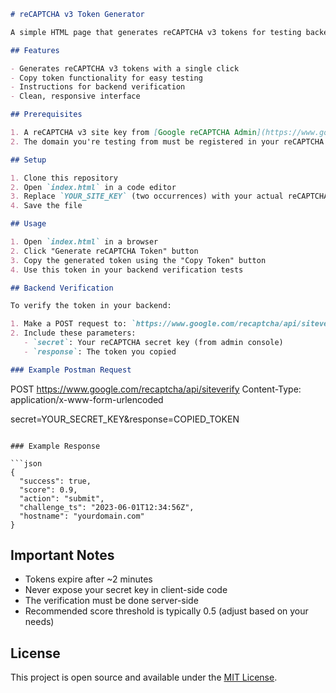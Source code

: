 ``` markdown
# reCAPTCHA v3 Token Generator

A simple HTML page that generates reCAPTCHA v3 tokens for testing backend verification with tools like Postman.

## Features

- Generates reCAPTCHA v3 tokens with a single click
- Copy token functionality for easy testing
- Instructions for backend verification
- Clean, responsive interface

## Prerequisites

1. A reCAPTCHA v3 site key from [Google reCAPTCHA Admin](https://www.google.com/recaptcha/admin/)
2. The domain you're testing from must be registered in your reCAPTCHA admin settings

## Setup

1. Clone this repository
2. Open `index.html` in a code editor
3. Replace `YOUR_SITE_KEY` (two occurrences) with your actual reCAPTCHA v3 site key
4. Save the file

## Usage

1. Open `index.html` in a browser
2. Click "Generate reCAPTCHA Token" button
3. Copy the generated token using the "Copy Token" button
4. Use this token in your backend verification tests

## Backend Verification

To verify the token in your backend:

1. Make a POST request to: `https://www.google.com/recaptcha/api/siteverify`
2. Include these parameters:
   - `secret`: Your reCAPTCHA secret key (from admin console)
   - `response`: The token you copied

### Example Postman Request

```
POST https://www.google.com/recaptcha/api/siteverify
Content-Type: application/x-www-form-urlencoded

secret=YOUR_SECRET_KEY&response=COPIED_TOKEN
```

### Example Response

```json
{
  "success": true,
  "score": 0.9,
  "action": "submit",
  "challenge_ts": "2023-06-01T12:34:56Z",
  "hostname": "yourdomain.com"
}
```

## Important Notes

- Tokens expire after ~2 minutes
- Never expose your secret key in client-side code
- The verification must be done server-side
- Recommended score threshold is typically 0.5 (adjust based on your needs)

## License

This project is open source and available under the [MIT License](LICENSE).

```
